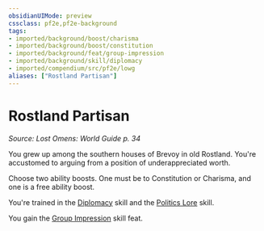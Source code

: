 ```yaml
---
obsidianUIMode: preview
cssclass: pf2e,pf2e-background
tags:
- imported/background/boost/charisma
- imported/background/boost/constitution
- imported/background/feat/group-impression
- imported/background/skill/diplomacy
- imported/compendium/src/pf2e/lowg
aliases: ["Rostland Partisan"]
---
```

# Rostland Partisan
*Source: Lost Omens: World Guide p. 34*  

You grew up among the southern houses of Brevoy in old Rostland. You're accustomed to arguing from a position of underappreciated worth.

Choose two ability boosts. One must be to Constitution or Charisma, and one is a free ability boost.

You're trained in the [Diplomacy](../../skills.md#Diplomacy) skill and the [Politics Lore](../../skills.md#Lore) skill.

You gain the [Group Impression](../../feats/group-impression.md) skill feat.
